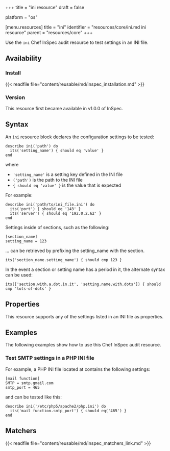 +++
title = "ini resource"
draft = false

platform = "os"

[menu.resources]
    title = "ini"
    identifier = "resources/core/ini.md ini resource"
    parent = "resources/core"
+++

Use the `ini` Chef InSpec audit resource to test settings in an INI file.

## Availability

### Install

{{< readfile file="content/reusable/md/inspec_installation.md" >}}

### Version

This resource first became available in v1.0.0 of InSpec.

## Syntax

An `ini` resource block declares the configuration settings to be tested:

    describe ini('path') do
      its('setting_name') { should eq 'value' }
    end

where

- `'setting_name'` is a setting key defined in the INI file
- `('path')` is the path to the INI file
- `{ should eq 'value' }` is the value that is expected

For example:

    describe ini('path/to/ini_file.ini') do
      its('port') { should eq '143' }
      its('server') { should eq '192.0.2.62' }
    end

Settings inside of sections, such as the following:

    [section_name]
    setting_name = 123

... can be retrieved by prefixing the setting_name with the section.

    its('section_name.setting_name') { should cmp 123 }

In the event a section or setting name has a period in it, the alternate syntax can be used:

    its(['section.with.a.dot.in.it', 'setting.name.with.dots']) { should cmp 'lots-of-dots' }

## Properties

This resource supports any of the settings listed in an INI file as properties.

## Examples

The following examples show how to use this Chef InSpec audit resource.

### Test SMTP settings in a PHP INI file

For example, a PHP INI file located at contains the following settings:

    [mail function]
    SMTP = smtp.gmail.com
    smtp_port = 465

and can be tested like this:

    describe ini('/etc/php5/apache2/php.ini') do
      its('mail function.smtp_port') { should eq('465') }
    end

## Matchers

{{< readfile file="content/reusable/md/inspec_matchers_link.md" >}}
